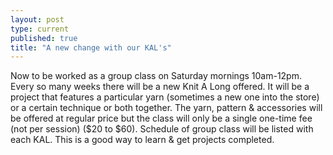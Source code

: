 ```yaml
---
layout: post
type: current
published: true
title: "A new change with our KAL's"
---
```



Now to be worked as a group class on Saturday mornings 10am-12pm. Every so many weeks there will be a new Knit A Long offered.  It will be a project that features a particular yarn (sometimes a new one into the store) or a certain technique or both together.  The yarn, pattern & accessories will be offered at regular price but the class will only be a single one-time fee (not per session) ($20 to $60). Schedule of group class will be listed with each KAL. This is a good way to learn & get projects completed.
